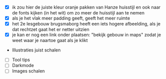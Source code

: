- [X] ik zou hier de juiste kleur oranje pakken van Hanze huisstijl en ook naar de fonts kijken (in het wit) om zo meer de huisstijl aan te nemen
- [X] als je het vlak meer padding geeft, geeft het meer ruimte
- [X] het 2e lesgebouw brugsmaborg heeft een iets hogere afbeelding, als je dat rechtzet gaat het er netter uitzien 
- [X] je kan er nog een link onder plaatsen: "bekijk gebouw in maps" zodat je weet waar je naartoe gaat als je klikt
- Illustraties juist schalen
- [ ] Tool tips
- [ ] Darkmode
- [ ] Images schalen